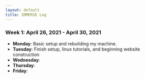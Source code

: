 ```yaml
---
layout: default
title: IMMERSE Log
---
```


### Week 1: April 26, 2021 - April 30, 2021

* **Monday**: Basic setup and rebuilding my machine. 
* **Tuesday**: Finish setup, linux tutorials, and beginning website construction
* **Wednesday**: 
* **Thursday**: 
* **Friday**:

